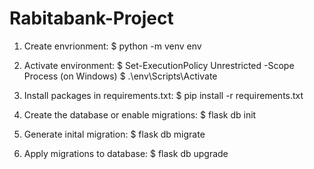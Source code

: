 # Rabitabank-Project

1. Create envrionment:
	$ python -m venv env


2. Activate environment:
 	$ Set-ExecutionPolicy Unrestricted -Scope Process (on Windows)
	$ .\env\Scripts\Activate
    
    
3. Install packages in requirements.txt:
	$ pip install -r requirements.txt
  
 
 4. Create the database or enable migrations:
 	$ flask db init
  
  
 5. Generate inital migration:
 	$ flask db migrate
  
  
 6. Apply migrations to database:
 	$ flask db upgrade
  
